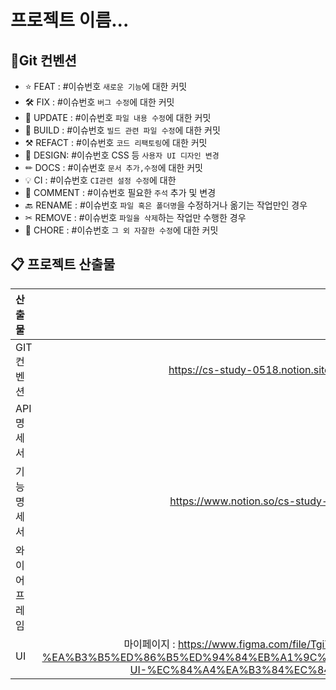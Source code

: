 # 프로젝트 이름...

## 📌Git 컨벤션

- ⭐ FEAT : #이슈번호 `새로운 기능`에 대한 커밋
- 🛠 FIX : #이슈번호 `버그 수정`에 대한 커밋
- 📝 UPDATE : #이슈번호 `파일 내용 수정`에 대한 커밋
- 🧱 BUILD : #이슈번호 `빌드 관련 파일 수정`에 대한 커밋
- ⚒ REFACT : #이슈번호 `코드 리팩토링`에 대한 커밋
- 🎨 DESIGN: #이슈번호 CSS 등 `사용자 UI 디자인 변경`
- ✏ DOCS : #이슈번호 `문서 추가,수정`에 대한 커밋
- 💡 CI : #이슈번호 `CI관련 설정 수정`에 대한
- 💬 COMMENT : #이슈번호 필요한 `주석` 추가 및 변경
- 🔙 RENAME : #이슈번호 `파일 혹은 폴더명`을 수정하거나 옮기는 작업만인 경우
- ✂ REMOVE : #이슈번호 `파일을 삭제`하는 작업만 수행한 경우
- 👏 CHORE : #이슈번호 `그 외 자잘한 수정`에 대한 커밋

## 📋 프로젝트 산출물

| 산출물     | 링크                                                                                                                                                                                                                                     |
|:------- |:--------------------------------------------------------------------------------------------------------------------------------------------------------------------------------------------------------------------------------------:|
| GIT 컨벤션 | https://cs-study-0518.notion.site/GIT-10831f65dfe54a34aead883402303b6f                                                                                                                                                                 |
| API 명세서 |                                                                                                                                                                                                                                        |
| 기능명세서   | https://www.notion.so/cs-study-0518/fff2118050cb41b3a7e912a126972f1c                                                                                                                                                                   |
| 와이어프레임  |                                                                                                                                                                                                                                        |
| UI      | 마이페이지 : https://www.figma.com/file/TgiYj3wQQ1m4K1quMS5pE4/SSAFY-A408%ED%8C%80-%EA%B3%B5%ED%86%B5%ED%94%84%EB%A1%9C%EC%A0%9D%ED%8A%B8(%EC%9B%B9%EA%B8%B0%EC%88%A0)-UI-%EC%84%A4%EA%B3%84%EC%84%9C?node-id=60%3A225&t=PyEIkbrfs0MHHSWO-1 |
